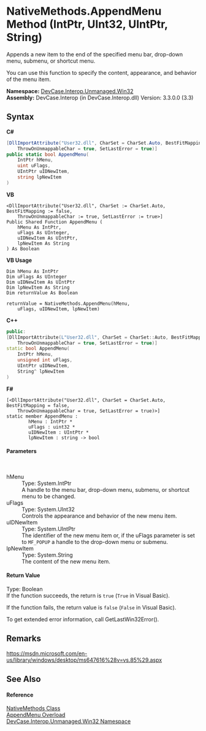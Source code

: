 # NativeMethods.AppendMenu Method (IntPtr, UInt32, UIntPtr, String)
 

Appends a new item to the end of the specified menu bar, drop-down menu, submenu, or shortcut menu. 

 You can use this function to specify the content, appearance, and behavior of the menu item.

**Namespace:**&nbsp;<a href="N_DevCase_Interop_Unmanaged_Win32">DevCase.Interop.Unmanaged.Win32</a><br />**Assembly:**&nbsp;DevCase.Interop (in DevCase.Interop.dll) Version: 3.3.0.0 (3.3)

## Syntax

**C#**<br />
``` C#
[DllImportAttribute("User32.dll", CharSet = CharSet.Auto, BestFitMapping = false, 
	ThrowOnUnmappableChar = true, SetLastError = true)]
public static bool AppendMenu(
	IntPtr hMenu,
	uint uFlags,
	UIntPtr uIDNewItem,
	string lpNewItem
)
```

**VB**<br />
``` VB
<DllImportAttribute("User32.dll", CharSet := CharSet.Auto, BestFitMapping := false, 
	ThrowOnUnmappableChar := true, SetLastError := true>]
Public Shared Function AppendMenu ( 
	hMenu As IntPtr,
	uFlags As UInteger,
	uIDNewItem As UIntPtr,
	lpNewItem As String
) As Boolean
```

**VB Usage**<br />
``` VB Usage
Dim hMenu As IntPtr
Dim uFlags As UInteger
Dim uIDNewItem As UIntPtr
Dim lpNewItem As String
Dim returnValue As Boolean

returnValue = NativeMethods.AppendMenu(hMenu, 
	uFlags, uIDNewItem, lpNewItem)
```

**C++**<br />
``` C++
public:
[DllImportAttribute(L"User32.dll", CharSet = CharSet::Auto, BestFitMapping = false, 
	ThrowOnUnmappableChar = true, SetLastError = true)]
static bool AppendMenu(
	IntPtr hMenu, 
	unsigned int uFlags, 
	UIntPtr uIDNewItem, 
	String^ lpNewItem
)
```

**F#**<br />
``` F#
[<DllImportAttribute("User32.dll", CharSet = CharSet.Auto, BestFitMapping = false, 
	ThrowOnUnmappableChar = true, SetLastError = true)>]
static member AppendMenu : 
        hMenu : IntPtr * 
        uFlags : uint32 * 
        uIDNewItem : UIntPtr * 
        lpNewItem : string -> bool 

```


#### Parameters
&nbsp;<dl><dt>hMenu</dt><dd>Type: System.IntPtr<br />A handle to the menu bar, drop-down menu, submenu, or shortcut menu to be changed.</dd><dt>uFlags</dt><dd>Type: System.UInt32<br />Controls the appearance and behavior of the new menu item.</dd><dt>uIDNewItem</dt><dd>Type: System.UIntPtr<br />The identifier of the new menu item or, if the uFlags parameter is set to `MF_POPUP` a handle to the drop-down menu or submenu.</dd><dt>lpNewItem</dt><dd>Type: System.String<br />The content of the new menu item.</dd></dl>

#### Return Value
Type: Boolean<br />If the function succeeds, the return is `true` (`True` in Visual Basic). 

 If the function fails, the return value is `false` (`False` in Visual Basic). 

 To get extended error information, call GetLastWin32Error().

## Remarks
<a href="https://msdn.microsoft.com/en-us/library/windows/desktop/ms647616%28v=vs.85%29.aspx" target="_blank">https://msdn.microsoft.com/en-us/library/windows/desktop/ms647616%28v=vs.85%29.aspx</a>

## See Also


#### Reference
<a href="T_DevCase_Interop_Unmanaged_Win32_NativeMethods">NativeMethods Class</a><br /><a href="Overload_DevCase_Interop_Unmanaged_Win32_NativeMethods_AppendMenu">AppendMenu Overload</a><br /><a href="N_DevCase_Interop_Unmanaged_Win32">DevCase.Interop.Unmanaged.Win32 Namespace</a><br />
